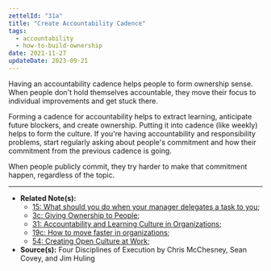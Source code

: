 ```yaml
---
zettelId: "31a"
title: "Create Accountability Cadence"
tags:
  - accountability
  - how-to-build-ownership
date: 2021-11-27
updateDate: 2023-09-21
---
```


Having an accountability cadence helps people to form ownership sense. When people don't hold themselves accountable, they move their focus to individual improvements and get stuck there.

Forming a cadence for accountability helps to extract learning, anticipate future blockers, and create ownership. Putting it into cadence (like weekly) helps to form the culture. If you're having accountability and responsibility problems, start regularly asking about people's commitment and how their commitment from the previous cadence is going.

When people publicly commit, they try harder to make that commitment happen, regardless of the topic.

---

- **Related Note(s):**
  - [15: What should you do when your manager delegates a task to you](/notes/15/);
  - [3c: Giving Ownership to People](/notes/3c/);
  - [31: Accountability and Learning Culture in Organizations](/notes/31/);
  - [19c: How to move faster in organizations](/notes/19c/);
  - [54: Creating Open Culture at Work](/notes/54/);
- **Source(s):** Four Disciplines of Execution by Chris McChesney, Sean Covey, and Jim Huling
